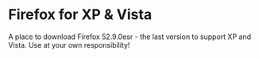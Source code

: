 # Firefox for XP & Vista
A place to download Firefox 52.9.0esr - the last version to support XP and Vista.
Use at your own responsibility!
